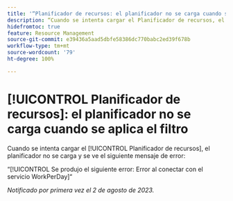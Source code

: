 ```yaml
---
title: '“Planificador de recursos: el planificador no se carga cuando se aplica el filtro”'
description: “Cuando se intenta cargar el Planificador de recursos, el planificador no se carga y se ve un mensaje de error”.
hidefromtoc: true
feature: Resource Management
source-git-commit: e39436a5aad5dbfe58386dc770babc2ed39f678b
workflow-type: tm+mt
source-wordcount: '79'
ht-degree: 100%

---
```



# [!UICONTROL Planificador de recursos]: el planificador no se carga cuando se aplica el filtro

Cuando se intenta cargar el [!UICONTROL Planificador de recursos], el planificador no se carga y se ve el siguiente mensaje de error:

“[!UICONTROL Se produjo el siguiente error: Error al conectar con el servicio WorkPerDay]“

_Notificado por primera vez el 2 de agosto de 2023._

